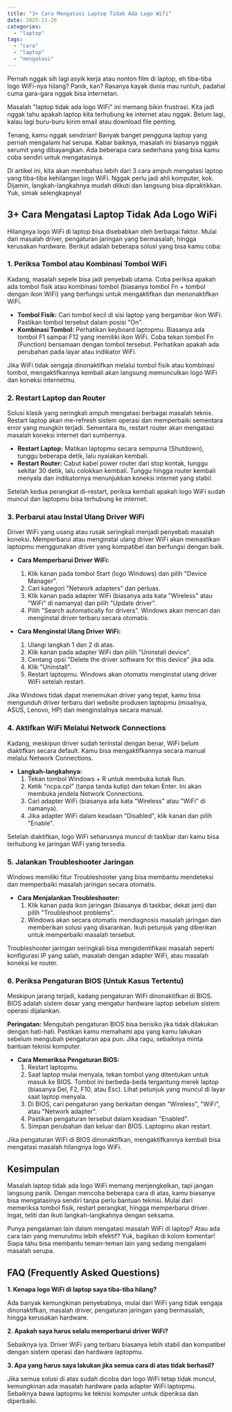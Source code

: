 ```yaml
---
title: "3+ Cara Mengatasi Laptop Tidak Ada Logo Wifi"
date: 2025-11-26
categories: 
  - "laptop"
tags: 
  - "cara"
  - "laptop"
  - "mengatasi"
---
```


Pernah nggak sih lagi asyik kerja atau nonton film di laptop, eh tiba-tiba logo WiFi-nya hilang? Panik, kan? Rasanya kayak dunia mau runtuh, padahal cuma gara-gara nggak bisa internetan.

Masalah "laptop tidak ada logo WiFi" ini memang bikin frustrasi. Kita jadi nggak tahu apakah laptop kita terhubung ke internet atau nggak. Belum lagi, kalau lagi buru-buru kirim email atau download file penting.

Tenang, kamu nggak sendirian! Banyak banget pengguna laptop yang pernah mengalami hal serupa. Kabar baiknya, masalah ini biasanya nggak serumit yang dibayangkan. Ada beberapa cara sederhana yang bisa kamu coba sendiri untuk mengatasinya.

Di artikel ini, kita akan membahas lebih dari 3 cara ampuh mengatasi laptop yang tiba-tiba kehilangan logo WiFi. Nggak perlu jadi ahli komputer, kok. Dijamin, langkah-langkahnya mudah diikuti dan langsung bisa dipraktikkan. Yuk, simak selengkapnya!

## 3+ Cara Mengatasi Laptop Tidak Ada Logo WiFi

Hilangnya logo WiFi di laptop bisa disebabkan oleh berbagai faktor. Mulai dari masalah driver, pengaturan jaringan yang bermasalah, hingga kerusakan hardware. Berikut adalah beberapa solusi yang bisa kamu coba:

### 1\. Periksa Tombol atau Kombinasi Tombol WiFi

Kadang, masalah sepele bisa jadi penyebab utama. Coba periksa apakah ada tombol fisik atau kombinasi tombol (biasanya tombol Fn + tombol dengan ikon WiFi) yang berfungsi untuk mengaktifkan dan menonaktifkan WiFi.

- **Tombol Fisik:** Cari tombol kecil di sisi laptop yang bergambar ikon WiFi. Pastikan tombol tersebut dalam posisi "On".
- **Kombinasi Tombol:** Perhatikan keyboard laptopmu. Biasanya ada tombol F1 sampai F12 yang memiliki ikon WiFi. Coba tekan tombol Fn (Function) bersamaan dengan tombol tersebut. Perhatikan apakah ada perubahan pada layar atau indikator WiFi.

Jika WiFi tidak sengaja dinonaktifkan melalui tombol fisik atau kombinasi tombol, mengaktifkannya kembali akan langsung memunculkan logo WiFi dan koneksi internetmu.

### 2\. Restart Laptop dan Router

Solusi klasik yang seringkali ampuh mengatasi berbagai masalah teknis. Restart laptop akan me-refresh sistem operasi dan memperbaiki sementara error yang mungkin terjadi. Sementara itu, restart router akan mengatasi masalah koneksi internet dari sumbernya.

- **Restart Laptop:** Matikan laptopmu secara sempurna (Shutdown), tunggu beberapa detik, lalu nyalakan kembali.
- **Restart Router:** Cabut kabel power router dari stop kontak, tunggu sekitar 30 detik, lalu colokkan kembali. Tunggu hingga router kembali menyala dan indikatornya menunjukkan koneksi internet yang stabil.

Setelah kedua perangkat di-restart, periksa kembali apakah logo WiFi sudah muncul dan laptopmu bisa terhubung ke internet.

### 3\. Perbarui atau Instal Ulang Driver WiFi

Driver WiFi yang usang atau rusak seringkali menjadi penyebab masalah koneksi. Memperbarui atau menginstal ulang driver WiFi akan memastikan laptopmu menggunakan driver yang kompatibel dan berfungsi dengan baik.

- **Cara Memperbarui Driver WiFi:**
    
    1. Klik kanan pada tombol Start (logo Windows) dan pilih "Device Manager".
    2. Cari kategori "Network adapters" dan perluas.
    3. Klik kanan pada adapter WiFi (biasanya ada kata "Wireless" atau "WiFi" di namanya) dan pilih "Update driver".
    4. Pilih "Search automatically for drivers". Windows akan mencari dan menginstal driver terbaru secara otomatis.
- **Cara Menginstal Ulang Driver WiFi:**
    
    1. Ulangi langkah 1 dan 2 di atas.
    2. Klik kanan pada adapter WiFi dan pilih "Uninstall device".
    3. Centang opsi "Delete the driver software for this device" jika ada.
    4. Klik "Uninstall".
    5. Restart laptopmu. Windows akan otomatis menginstal ulang driver WiFi setelah restart.

Jika Windows tidak dapat menemukan driver yang tepat, kamu bisa mengunduh driver terbaru dari website produsen laptopmu (misalnya, ASUS, Lenovo, HP) dan menginstalnya secara manual.

### 4\. Aktifkan WiFi Melalui Network Connections

Kadang, meskipun driver sudah terinstal dengan benar, WiFi belum diaktifkan secara default. Kamu bisa mengaktifkannya secara manual melalui Network Connections.

- **Langkah-langkahnya:**
    1. Tekan tombol Windows + R untuk membuka kotak Run.
    2. Ketik "ncpa.cpl" (tanpa tanda kutip) dan tekan Enter. Ini akan membuka jendela Network Connections.
    3. Cari adapter WiFi (biasanya ada kata "Wireless" atau "WiFi" di namanya).
    4. Jika adapter WiFi dalam keadaan "Disabled", klik kanan dan pilih "Enable".

Setelah diaktifkan, logo WiFi seharusnya muncul di taskbar dan kamu bisa terhubung ke jaringan WiFi yang tersedia.

### 5\. Jalankan Troubleshooter Jaringan

Windows memiliki fitur Troubleshooter yang bisa membantu mendeteksi dan memperbaiki masalah jaringan secara otomatis.

- **Cara Menjalankan Troubleshooter:**
    1. Klik kanan pada ikon jaringan (biasanya di taskbar, dekat jam) dan pilih "Troubleshoot problems".
    2. Windows akan secara otomatis mendiagnosis masalah jaringan dan memberikan solusi yang disarankan. Ikuti petunjuk yang diberikan untuk memperbaiki masalah tersebut.

Troubleshooter jaringan seringkali bisa mengidentifikasi masalah seperti konfigurasi IP yang salah, masalah dengan adapter WiFi, atau masalah koneksi ke router.

### 6\. Periksa Pengaturan BIOS (Untuk Kasus Tertentu)

Meskipun jarang terjadi, kadang pengaturan WiFi dinonaktifkan di BIOS. BIOS adalah sistem dasar yang mengatur hardware laptop sebelum sistem operasi dijalankan.

**Peringatan:** Mengubah pengaturan BIOS bisa berisiko jika tidak dilakukan dengan hati-hati. Pastikan kamu memahami apa yang kamu lakukan sebelum mengubah pengaturan apa pun. Jika ragu, sebaiknya minta bantuan teknisi komputer.

- **Cara Memeriksa Pengaturan BIOS:**
    1. Restart laptopmu.
    2. Saat laptop mulai menyala, tekan tombol yang ditentukan untuk masuk ke BIOS. Tombol ini berbeda-beda tergantung merek laptop (biasanya Del, F2, F10, atau Esc). Lihat petunjuk yang muncul di layar saat laptop menyala.
    3. Di BIOS, cari pengaturan yang berkaitan dengan "Wireless", "WiFi", atau "Network adapter".
    4. Pastikan pengaturan tersebut dalam keadaan "Enabled".
    5. Simpan perubahan dan keluar dari BIOS. Laptopmu akan restart.

Jika pengaturan WiFi di BIOS dinonaktifkan, mengaktifkannya kembali bisa mengatasi masalah hilangnya logo WiFi.

## Kesimpulan

Masalah laptop tidak ada logo WiFi memang menjengkelkan, tapi jangan langsung panik. Dengan mencoba beberapa cara di atas, kamu biasanya bisa mengatasinya sendiri tanpa perlu bantuan teknisi. Mulai dari memeriksa tombol fisik, restart perangkat, hingga memperbarui driver. Ingat, teliti dan ikuti langkah-langkahnya dengan seksama.

Punya pengalaman lain dalam mengatasi masalah WiFi di laptop? Atau ada cara lain yang menurutmu lebih efektif? Yuk, bagikan di kolom komentar! Siapa tahu bisa membantu teman-teman lain yang sedang mengalami masalah serupa.

## FAQ (Frequently Asked Questions)

**1\. Kenapa logo WiFi di laptop saya tiba-tiba hilang?**

Ada banyak kemungkinan penyebabnya, mulai dari WiFi yang tidak sengaja dinonaktifkan, masalah driver, pengaturan jaringan yang bermasalah, hingga kerusakan hardware.

**2\. Apakah saya harus selalu memperbarui driver WiFi?**

Sebaiknya iya. Driver WiFi yang terbaru biasanya lebih stabil dan kompatibel dengan sistem operasi dan hardware laptopmu.

**3\. Apa yang harus saya lakukan jika semua cara di atas tidak berhasil?**

Jika semua solusi di atas sudah dicoba dan logo WiFi tetap tidak muncul, kemungkinan ada masalah hardware pada adapter WiFi laptopmu. Sebaiknya bawa laptopmu ke teknisi komputer untuk diperiksa dan diperbaiki.
